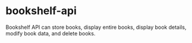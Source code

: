 # bookshelf-api
Bookshelf API can store books, display entire books, display book details, modify book data, and delete books.
